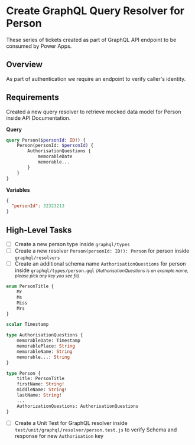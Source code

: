 # Create GraphQL Query Resolver for Person
These series of tickets created as part of GraphQL API endpoint to be consumed by Power Apps.

## Overview
As part of authentication we require an endpoint to verify caller's identity.


## Requirements
Created a new query resolver to retrieve mocked data model for Person inside API Documentation.

__Query__
```graphql
query Person($personId: ID!) {
    Person(personId: $personId) {
        AuthorisationQuestions {
            memorableDate
            memorable...
        }
    }
}

```

__Variables__
```json
{
  "personId": 32323213
}
```

## High-Level Tasks
* [ ] Create a new person type inside `graphql/types`
* [ ] Create a new resolver `Person(personId: ID!): Person` for person inside `graphql/resolvers`
* [ ] Create an additional schema name `AuthorisationQuestions` for person inside `graphql/types/person.gql` <small>_(AuthorisationQuestions is an example name, please pick any key you see fit)_</small>

```graphql
enum PersonTitle {
    Mr
    Ms
    Miss
    Mrs
}

scalar Timestamp

type AuthorisationQuestions {
    memorableDate: Timestamp
    memorablePlace: String
    memorableName: String
    memorable...: String
}

type Person {
    title: PersonTitle
    firstName: String!
    middleName: String!
    lastName: String!
    ...
    AuthorizationQuestions: AuthorisationQuestions
}
```

 * [ ] Create a Unit Test for GraphQL resolver inside `test/unit/graphql/resolver/person.test.js` to verify Schema and response for new `Authorisation` key
